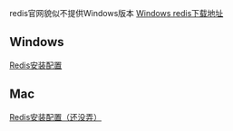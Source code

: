 redis官网貌似不提供Windows版本
[Windows redis下载地址](https://github.com/tporadowski/redis/releases)

## Windows
[Redis安装配置](https://blog.csdn.net/veryitman/article/details/109705691)

## Mac
[Redis安装配置（还没弄）](https://cloud.tencent.com/developer/article/1481838)
